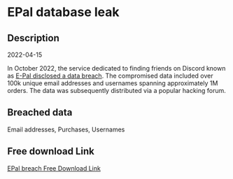# EPal database leak

## Description

2022-04-15

In October 2022, the service dedicated to finding friends on Discord known as <a href="https://twitter.com/PogoWasRight/status/1578496290534539264" target="_blank" rel="noopener">E-Pal disclosed a data breach</a>. The compromised data included over 100k unique email addresses and usernames spanning approximately 1M orders. The data was subsequently distributed via a popular hacking forum.

## Breached data

Email addresses, Purchases, Usernames

## Free download Link

[EPal breach Free Download Link](https://tinyurl.com/2b2k277t)